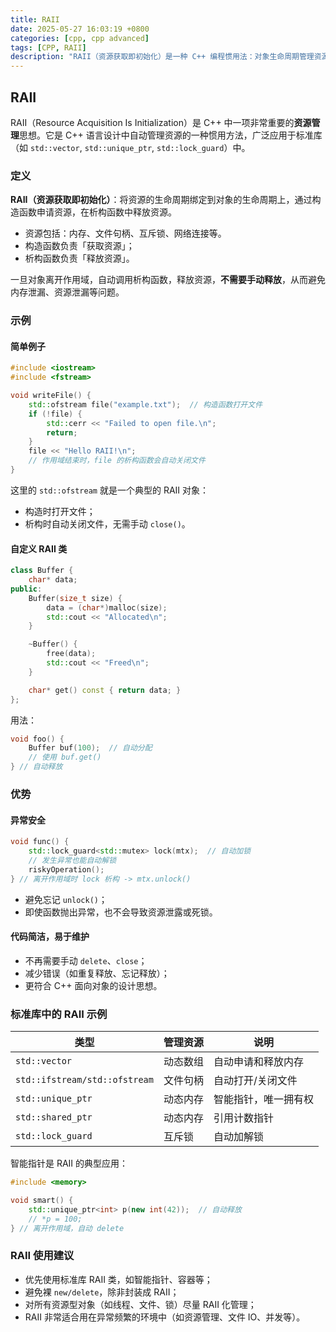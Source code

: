 ```yaml
---
title: RAII
date: 2025-05-27 16:03:19 +0800
categories: [cpp, cpp advanced]
tags: [CPP, RAII]
description: "RAII（资源获取即初始化）是一种 C++ 编程惯用法：对象生命周期管理资源，构造时获取，析构时释放，实现自动资源管理与异常安全。"
---
```

## RAII

RAII（Resource Acquisition Is Initialization）是 C++ 中一项非常重要的**资源管理**思想。它是 C++ 语言设计中自动管理资源的一种惯用方法，广泛应用于标准库（如 `std::vector`, `std::unique_ptr`, `std::lock_guard`）中。

### 定义

**RAII（资源获取即初始化）**：将资源的生命周期绑定到对象的生命周期上，通过构造函数申请资源，在析构函数中释放资源。

- 资源包括：内存、文件句柄、互斥锁、网络连接等。
- 构造函数负责「获取资源」；
- 析构函数负责「释放资源」。

一旦对象离开作用域，自动调用析构函数，释放资源，**不需要手动释放**，从而避免内存泄漏、资源泄漏等问题。

### 示例

#### 简单例子

```cpp
#include <iostream>
#include <fstream>

void writeFile() {
    std::ofstream file("example.txt");  // 构造函数打开文件
    if (!file) {
        std::cerr << "Failed to open file.\n";
        return;
    }
    file << "Hello RAII!\n";
    // 作用域结束时，file 的析构函数会自动关闭文件
}
```

这里的 `std::ofstream` 就是一个典型的 RAII 对象：

- 构造时打开文件；
- 析构时自动关闭文件，无需手动 `close()`。

#### 自定义 RAII 类

```cpp
class Buffer {
    char* data;
public:
    Buffer(size_t size) {
        data = (char*)malloc(size);
        std::cout << "Allocated\n";
    }

    ~Buffer() {
        free(data);
        std::cout << "Freed\n";
    }

    char* get() const { return data; }
};
```

用法：

```cpp
void foo() {
    Buffer buf(100);  // 自动分配
    // 使用 buf.get()
} // 自动释放
```

### 优势

#### 异常安全

```cpp
void func() {
    std::lock_guard<std::mutex> lock(mtx);  // 自动加锁
    // 发生异常也能自动解锁
    riskyOperation();
} // 离开作用域时 lock 析构 -> mtx.unlock()
```

- 避免忘记 `unlock()`；
- 即使函数抛出异常，也不会导致资源泄露或死锁。

#### 代码简洁，易于维护

- 不再需要手动 `delete`、`close`；
- 减少错误（如重复释放、忘记释放）；
- 更符合 C++ 面向对象的设计思想。

### 标准库中的 RAII 示例

| 类型                          | 管理资源 | 说明                 |
| ----------------------------- | -------- | -------------------- |
| `std::vector`                 | 动态数组 | 自动申请和释放内存   |
| `std::ifstream/std::ofstream` | 文件句柄 | 自动打开/关闭文件    |
| `std::unique_ptr`             | 动态内存 | 智能指针，唯一拥有权 |
| `std::shared_ptr`             | 动态内存 | 引用计数指针         |
| `std::lock_guard`             | 互斥锁   | 自动加解锁           |

智能指针是 RAII 的典型应用：

```cpp
#include <memory>

void smart() {
    std::unique_ptr<int> p(new int(42));  // 自动释放
    // *p = 100;
} // 离开作用域，自动 delete
```

### RAII 使用建议

- 优先使用标准库 RAII 类，如智能指针、容器等；
- 避免裸 `new/delete`，除非封装成 RAII；
- 对所有资源型对象（如线程、文件、锁）尽量 RAII 化管理；
- RAII 非常适合用在异常频繁的环境中（如资源管理、文件 IO、并发等）。
